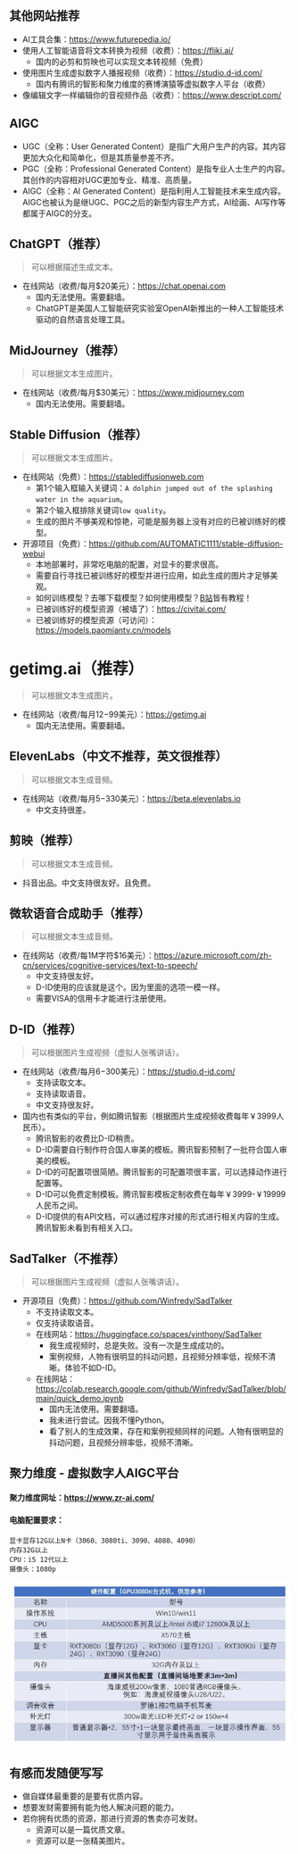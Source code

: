 ## 其他网站推荐
* AI工具合集：https://www.futurepedia.io/
* 使用人工智能语音将文本转换为视频（收费）：https://fliki.ai/
  - 国内的必剪和剪映也可以实现文本转视频（免费）
* 使用图片生成虚拟数字人播报视频（收费）：https://studio.d-id.com/
  - 国内有腾讯的智影和聚力维度的赛博演猿等虚拟数字人平台（收费）
* 像编辑文字一样编辑你的音视频作品（收费）：https://www.descript.com/

## AIGC
* UGC（全称：User Generated Content）是指广大用户生产的内容。其内容更加大众化和简单化，但是其质量参差不齐。
* PGC（全称：Professional Generated Content）是指专业人士生产的内容。其创作的内容相对UGC更加专业、精准、高质量。
* AIGC（全称：AI Generated Content）是指利用人工智能技术来生成内容。AIGC也被认为是继UGC、PGC之后的新型内容生产方式，AI绘画、AI写作等都属于AIGC的分支。

## ChatGPT（推荐）
> 可以根据描述生成文本。
* 在线网站（收费/每月$20美元）：https://chat.openai.com
  - 国内无法使用。需要翻墙。
  - ChatGPT是美国人工智能研究实验室OpenAI新推出的一种人工智能技术驱动的自然语言处理工具。

## MidJourney（推荐）
> 可以根据文本生成图片。
* 在线网站（收费/每月$30美元）：https://www.midjourney.com
  - 国内无法使用。需要翻墙。

## Stable Diffusion（推荐）
> 可以根据文本生成图片。
* 在线网站（免费）：https://stablediffusionweb.com
  - 第1个输入框输入关键词：`A dolphin jumped out of the splashing water in the aquarium`。
  - 第2个输入框排除关键词`low quality`。
  - 生成的图片不够美观和惊艳，可能是服务器上没有对应的已被训练好的模型。
* 开源项目（免费）：https://github.com/AUTOMATIC1111/stable-diffusion-webui
  - 本地部署时，非常吃电脑的配置，对显卡的要求很高。
  - 需要自行寻找已被训练好的模型并进行应用，如此生成的图片才足够美观。
  - 如何训练模型？去哪下载模型？如何使用模型？[B站](https://www.bilibili.com/)皆有教程！
  - 已被训练好的模型资源（被墙了）：https://civitai.com/
  - 已被训练好的模型资源（可访问）：https://models.paomiantv.cn/models

# getimg.ai（推荐）
> 可以根据文本生成图片。
* 在线网站（收费/每月$12-$99美元）：https://getimg.ai
  - 国内无法使用。需要翻墙。

## ElevenLabs（中文不推荐，英文很推荐）
> 可以根据文本生成音频。
* 在线网站（收费/每月$5-$330美元）：https://beta.elevenlabs.io
  - 中文支持很差。

## 剪映（推荐）
> 可以根据文本生成音频。
* 抖音出品。中文支持很友好。且免费。

## 微软语音合成助手（推荐）
> 可以根据文本生成音频。
* 在线网站（收费/每1M字符$16美元）：https://azure.microsoft.com/zh-cn/services/cognitive-services/text-to-speech/
  - 中文支持很友好。
  - D-ID使用的应该就是这个。因为里面的选项一模一样。
  - 需要VISA的信用卡才能进行注册使用。

## D-ID（推荐）
> 可以根据图片生成视频（虚拟人张嘴讲话）。
* 在线网站（收费/每月$6-$300美元）：https://studio.d-id.com/
  - 支持读取文本。
  - 支持读取语音。
  - 中文支持很友好。
* 国内也有类似的平台，例如腾讯智影（根据图片生成视频收费每年￥3999人民币）。
  - 腾讯智影的收费比D-ID稍贵。
  - D-ID需要自行制作符合国人审美的模板。腾讯智影预制了一批符合国人审美的模板。
  - D-ID的可配置项很简陋。腾讯智影的可配置项很丰富，可以选择动作进行配置等。
  - D-ID可以免费定制模板。腾讯智影模板定制收费在每年￥3999-￥19999人民币之间。
  - D-ID提供的有API文档，可以通过程序对接的形式进行相关内容的生成。腾讯智影未看到有相关入口。

## SadTalker（不推荐）
> 可以根据图片生成视频（虚拟人张嘴讲话）。
* 开源项目（免费）：https://github.com/Winfredy/SadTalker
  - 不支持读取文本。
  - 仅支持读取语音。
  - 在线网站：https://huggingface.co/spaces/vinthony/SadTalker
    - 我生成视频时，总是失败。没有一次是生成成功的。
    - 案例视频，人物有很明显的抖动问题，且视频分辨率低，视频不清晰。体验不如D-ID。
  - 在线网站：https://colab.research.google.com/github/Winfredy/SadTalker/blob/main/quick_demo.ipynb
    - 国内无法使用。需要翻墙。
    - 我未进行尝试。因我不懂Python。
    - 看了别人的生成效果，存在和案例视频同样的问题。人物有很明显的抖动问题，且视频分辨率低，视频不清晰。

## 聚力维度 - 虚拟数字人AIGC平台
#### 聚力维度网址：https://www.zr-ai.com/
#### 电脑配置要求：
```
显卡显存12G以上N卡（3060、3080ti、3090、4080、4090）
内存32G以上
CPU：i5 12代以上
摄像头：1080p
```
![图片加载中...](./images/pc-config.png)

## 有感而发随便写写
* 做自媒体最重要的是要有优质内容。
* 想要发财需要拥有能为他人解决问题的能力。
* 若你拥有优质的资源，那进行资源的售卖亦可发财。
  - 资源可以是一篇优质文章。
  - 资源可以是一张精美图片。
